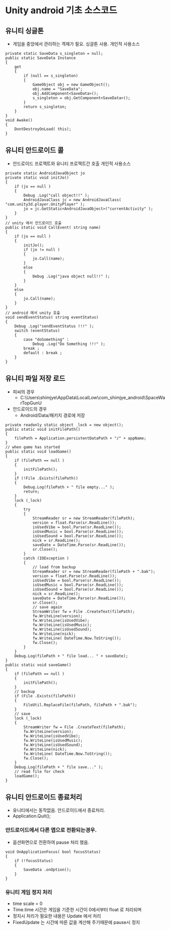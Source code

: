 # Unity android 기초 소스코드

<!--
description = 조금 오래된 자료
tag = programming, unity, android
-->

## 유니티 싱글톤

- 게임을 중앙에서 관리하는 겍체가 필요. 싱글톤 사용. 개인적 사용소스

```
private static SaveData s_singleton = null;
public static SaveData Instance
{
	get
	{
		if (null == s_singleton)
		{
			GameObject obj = new GameObject();
			obj.name = "SaveData";
			obj.AddComponent<SaveData>();
			s_singleton = obj.GetComponent<SaveData>();
		}
		return s_singleton;
	}
}
void Awake()
{
	DontDestroyOnLoad( this);
}
```

## 유니티 안드로이드 콜

- 안드로이드 프로젝트와 유니티 프로젝트간 호출 개인적 사용소스

```
private static AndroidJavaObject jo
private static void initJo()
{
	if (jo == null )
	{
		Debug .Log("call object!!" );
		AndroidJavaClass jc = new AndroidJavaClass( "com.unity3d.player.UnityPlayer" );
		jo = jc.GetStatic<AndroidJavaObject>("currentActivity" );
	}
}
// unity 에서 안드로이드 호출
public static void CallEvent( string name)
{
	if (jo == null )
	{
		initJo();
		if (jo != null )
		{
			jo.Call(name);
		}
		else
		{
			Debug .Log("java object null!!" );
		}
	}
	else
	{
		jo.Call(name);
	}
}
// android 에서 unity 호출
void sendEventStatus( string eventStatus)
{
	Debug .Log("sendEventStatus !!!" );
	switch (eventStatus)
	{
		case "doSomething" :
			Debug .Log("Do Something !!!" );
		break ;
		default : break ;
	}
}
```

## 유니티 파일 저장 로드

- 피씨의 경우
    * C:\Users\shimjye\AppData\LocalLow\com_shimjye_android\SpaceWarTopGunU
- 안드로이드의 경우
    * Android/Data/패키지 경로에 저장

```
private readonly static object _lock = new object();
public static void initFilePath()
{
	filePath = Application.persistentDataPath + "/" + appName;
}
// when game has started
public static void loadGame()
{
	if (filePath == null )
	{
		initFilePath();
	}
	if (!File .Exists(filePath))
	{
		Debug.Log(filePath + " file empty..." );
		return;
	}
	lock (_lock)
	{
		try
		{
			StreamReader sr = new StreamReader(filePath);
			version = float.Parse(sr.ReadLine());
			isUsedVibe = bool.Parse(sr.ReadLine());
			isUsedMusic = bool.Parse(sr.ReadLine());
			isUsedSound = bool.Parse(sr.ReadLine());
			nick = sr.ReadLine();
			saveDate = DateTime.Parse(sr.ReadLine());
			sr.Close();
		}
		catch (IOException )
		{
			// load from backup
			StreamReader sr = new StreamReader(filePath + ".bak");
			version = float.Parse(sr.ReadLine());
			isUsedVibe = bool.Parse(sr.ReadLine());
			isUsedMusic = bool.Parse(sr.ReadLine());
			isUsedSound = bool.Parse(sr.ReadLine());
			nick = sr.ReadLine();
			saveDate = DateTime.Parse(sr.ReadLine());
			sr.Close();
			// save again
			StreamWriter fw = File .CreateText(filePath);
			fw.WriteLine(version);
			fw.WriteLine(isUsedVibe);
			fw.WriteLine(isUsedMusic);
			fw.WriteLine(isUsedSound);
			fw.WriteLine(nick);
			fw.WriteLine( DateTime.Now.ToString());
			fw.Close();
		}
	}
	Debug.Log(filePath + " file load... " + saveDate);
}
public static void saveGame()
{
	if (filePath == null )
	{
		initFilePath();
	}
	// backup
	if (File .Exists(filePath))
	{
		FileUtil.ReplaceFile(filePath, filePath + ".bak");
	}
	// save
	lock (_lock)
	{
		StreamWriter fw = File .CreateText(filePath);
		fw.WriteLine(version);
		fw.WriteLine(isUsedVibe);
		fw.WriteLine(isUsedMusic);
		fw.WriteLine(isUsedSound);
		fw.WriteLine(nick);
		fw.WriteLine( DateTime.Now.ToString());
		fw.Close();
	}
	Debug.Log(filePath + " file save..." );
	// read file for check
	loadGame();
}
```

## 유니티 안드로이드 종료처리

- 유니티에서는 동작없음. 안드로이드에서 종료처리.
- Application.Quit();

### 안드로이드에서 다른 앱으로 전환되는경우.

- 옵션화면으로 전환하여 pause 처리 했음.

```
void OnApplicationFocus( bool focusStatus)
{
	if (!focusStatus)
	{
		SaveData .onOption();
	}
}
```

### 유니티 게임 정지 처리

- time scale = 0
- Time.time 시간은 게임을 기준한 시간이 0에서부터 float 로 처리되며
- 정지시 처리가 필요한 내용은 Update 에서 처리
- FixedUpdate 는 시간에 따른 값을 계산해 주기때문에 pause시 정지

